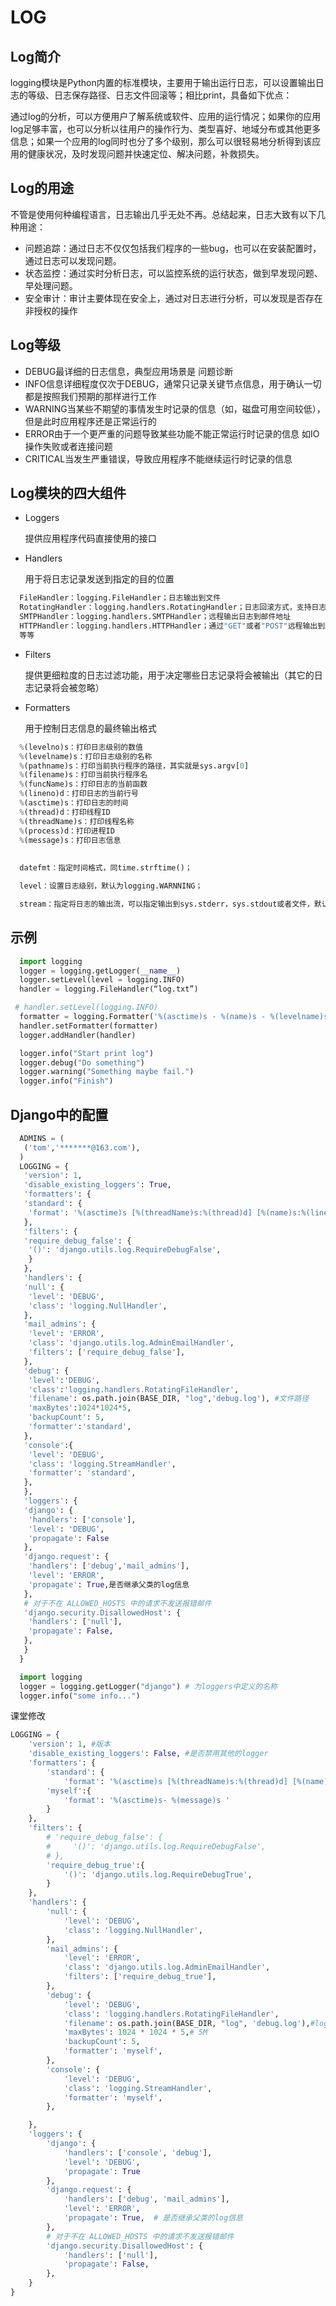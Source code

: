 # LOG

## Log简介

logging模块是Python内置的标准模块，主要用于输出运行日志，可以设置输出日志的等级、日志保存路径、日志文件回滚等；相比print，具备如下优点：

通过log的分析，可以方便用户了解系统或软件、应用的运行情况；如果你的应用log足够丰富，也可以分析以往用户的操作行为、类型喜好、地域分布或其他更多信息；如果一个应用的log同时也分了多个级别，那么可以很轻易地分析得到该应用的健康状况，及时发现问题并快速定位、解决问题，补救损失。

## Log的用途

不管是使用何种编程语言，日志输出几乎无处不再。总结起来，日志大致有以下几种用途：

- 问题追踪：通过日志不仅仅包括我们程序的一些bug，也可以在安装配置时，通过日志可以发现问题。
- 状态监控：通过实时分析日志，可以监控系统的运行状态，做到早发现问题、早处理问题。
- 安全审计：审计主要体现在安全上，通过对日志进行分析，可以发现是否存在非授权的操作

## Log等级

- DEBUG最详细的日志信息，典型应用场景是 问题诊断
- INFO信息详细程度仅次于DEBUG，通常只记录关键节点信息，用于确认一切都是按照我们预期的那样进行工作
- WARNING当某些不期望的事情发生时记录的信息（如，磁盘可用空间较低），但是此时应用程序还是正常运行的
- ERROR由于一个更严重的问题导致某些功能不能正常运行时记录的信息 如IO操作失败或者连接问题
- CRITICAL当发生严重错误，导致应用程序不能继续运行时记录的信息

## Log模块的四大组件

- Loggers

    提供应用程序代码直接使用的接口

- Handlers

    用于将日志记录发送到指定的目的位置

```python
  FileHandler：logging.FileHandler；日志输出到文件
  RotatingHandler：logging.handlers.RotatingHandler；日志回滚方式，支持日志文件最大数量和日志文件回滚
  SMTPHandler：logging.handlers.SMTPHandler；远程输出日志到邮件地址
  HTTPHandler：logging.handlers.HTTPHandler；通过"GET"或者"POST"远程输出到HTTP服务器
  等等

```

  

- Filters

    提供更细粒度的日志过滤功能，用于决定哪些日志记录将会被输出（其它的日志记录将会被忽略）

- Formatters

    用于控制日志信息的最终输出格式

```python
  %(levelno)s：打印日志级别的数值
  %(levelname)s：打印日志级别的名称
  %(pathname)s：打印当前执行程序的路径，其实就是sys.argv[0]
  %(filename)s：打印当前执行程序名
  %(funcName)s：打印日志的当前函数
  %(lineno)d：打印日志的当前行号
  %(asctime)s：打印日志的时间
  %(thread)d：打印线程ID
  %(threadName)s：打印线程名称
  %(process)d：打印进程ID
  %(message)s：打印日志信息
  
  
  datefmt：指定时间格式，同time.strftime()；

  level：设置日志级别，默认为logging.WARNNING；

  stream：指定将日志的输出流，可以指定输出到sys.stderr，sys.stdout或者文件，默认输出到sys.stderr，当stream和filename同时指定时，stream被忽略

```

  

  

## 示例

```python
  import logging
  logger = logging.getLogger(__name__)
  logger.setLevel(level = logging.INFO)
  handler = logging.FileHandler(“log.txt”)

 # handler.setLevel(logging.INFO)
  formatter = logging.Formatter('%(asctime)s - %(name)s - %(levelname)s - %(message)s')
  handler.setFormatter(formatter) 
  logger.addHandler(handler) 

  logger.info("Start print log")
  logger.debug("Do something")
  logger.warning("Something maybe fail.")
  logger.info("Finish")

```


## Django中的配置

```python
  ADMINS = (
   ('tom','*******@163.com'),
  )
  LOGGING = {
   'version': 1,
   'disable_existing_loggers': True,
   'formatters': {
   'standard': {
    'format': '%(asctime)s [%(threadName)s:%(thread)d] [%(name)s:%(lineno)d] [%(module)s:%(funcName)s] [%(levelname)s]- %(message)s'} 
   },
   'filters': {
   'require_debug_false': {
    '()': 'django.utils.log.RequireDebugFalse',
    }
   },
   'handlers': {
   'null': {
    'level': 'DEBUG',
    'class': 'logging.NullHandler',
   },
   'mail_admins': {
    'level': 'ERROR',
    'class': 'django.utils.log.AdminEmailHandler',
    'filters': ['require_debug_false'],
   },
   'debug': {
    'level':'DEBUG',
    'class':'logging.handlers.RotatingFileHandler',
    'filename': os.path.join(BASE_DIR, "log",'debug.log'), #文件路径
    'maxBytes':1024*1024*5, 
    'backupCount': 5,
    'formatter':'standard',
   },
   'console':{
    'level': 'DEBUG',
    'class': 'logging.StreamHandler',
    'formatter': 'standard',
   },
   },
   'loggers': {
   'django': {
    'handlers': ['console'],
    'level': 'DEBUG',
    'propagate': False
   },
   'django.request': {
    'handlers': ['debug','mail_admins'],
    'level': 'ERROR',
    'propagate': True,是否继承父类的log信息
   },
   # 对于不在 ALLOWED_HOSTS 中的请求不发送报错邮件
   'django.security.DisallowedHost': {
    'handlers': ['null'],
    'propagate': False,
   },
   } 
  }

```

```python
  import logging
  logger = logging.getLogger("django") # 为loggers中定义的名称
  logger.info("some info...")
```

  课堂修改

```python
LOGGING = {
    'version': 1, #版本
    'disable_existing_loggers': False, #是否禁用其他的logger
    'formatters': {
        'standard': {
            'format': '%(asctime)s [%(threadName)s:%(thread)d] [%(name)s:%(lineno)d] [%(module)s:%(funcName)s] [%(levelname)s]- %(message)s'},
        'myself':{
            'format': '%(asctime)s- %(message)s '
        }
    },
    'filters': {
        # 'require_debug_false': {
        #     '()': 'django.utils.log.RequireDebugFalse',
        # },
        'require_debug_true':{
            '()': 'django.utils.log.RequireDebugTrue',
        }
    },
    'handlers': {
        'null': {
            'level': 'DEBUG',
            'class': 'logging.NullHandler',
        },
        'mail_admins': {
            'level': 'ERROR',
            'class': 'django.utils.log.AdminEmailHandler',
            'filters': ['require_debug_true'],
        },
        'debug': {
            'level': 'DEBUG',
            'class': 'logging.handlers.RotatingFileHandler',
            'filename': os.path.join(BASE_DIR, "log", 'debug.log'),#log文件地址 手动新建一个log目录下debug.log, 不然会报错
            'maxBytes': 1024 * 1024 * 5,# 5M
            'backupCount': 5,
            'formatter': 'myself',
        },
        'console': {
            'level': 'DEBUG',
            'class': 'logging.StreamHandler',
            'formatter': 'myself',
        },

    },
    'loggers': {
        'django': {
            'handlers': ['console', 'debug'],
            'level': 'DEBUG',
            'propagate': True
        },
        'django.request': {
            'handlers': ['debug', 'mail_admins'],
            'level': 'ERROR',
            'propagate': True,  # 是否继承父类的log信息
        },
        # 对于不在 ALLOWED_HOSTS 中的请求不发送报错邮件
        'django.security.DisallowedHost': {
            'handlers': ['null'],
            'propagate': False,
        },
    }
}

```


